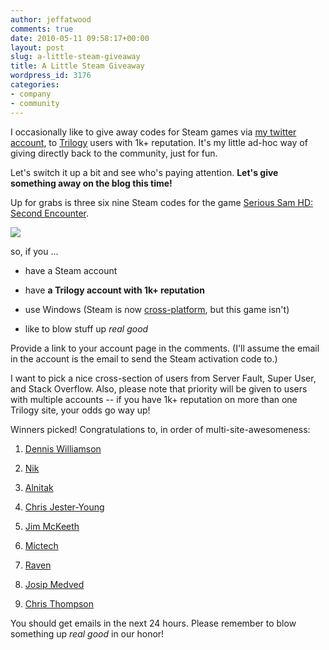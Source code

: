 ```yaml
---
author: jeffatwood
comments: true
date: 2010-05-11 09:58:17+00:00
layout: post
slug: a-little-steam-giveaway
title: A Little Steam Giveaway
wordpress_id: 3176
categories:
- company
- community
---
```



I occasionally like to give away codes for Steam games via [my twitter account](http://twitter.com/codinghorror), to [Trilogy](http://blog.stackoverflow.com/2009/05/the-stack-overflow-trilogy/) users with 1k+ reputation. It's my little ad-hoc way of giving directly back to the community, just for fun.



Let's switch it up a bit and see who's paying attention. **Let's give something away on the blog this time!**



Up for grabs is three six nine Steam codes for the game [Serious Sam HD: Second Encounter](http://store.steampowered.com/app/41010/).



[![](http://cdn.steampowered.com/v/gfx/apps/41010/header.jpg)](http://store.steampowered.com/app/41010/)



so, if you ...







  * have a Steam account

  * have **a Trilogy account with 1k+ reputation**

  * use Windows (Steam is now [cross-platform](http://store.steampowered.com/news/3569/), but this game isn't)

  * like to blow stuff up _real good_




Provide a link to your account page in the comments. (I'll assume the email in the account is the email to send the Steam activation code to.)



I want to pick a nice cross-section of users from Server Fault, Super User, and Stack Overflow. Also, please note that priority will be given to users with multiple accounts -- if you have 1k+ reputation on more than one Trilogy site, your odds go way up!



Winners picked! Congratulations to, in order of multi-site-awesomeness:







  1. [Dennis Williamson](http://serverfault.com/users/1293/dennis-williamson)

  2. [Nik](http://superuser.com/users/263/nik)

  3. [Alnitak](http://stackoverflow.com/users/6782/alnitak)

  4. [Chris Jester-Young](http://stackoverflow.com/users/13/chris-jester-young)

  5. [Jim McKeeth](http://stackoverflow.com/users/255/jim-mckeeth)

  6. [Mictech](http://superuser.com/users/100/mictech)

  7. [Raven](http://stackoverflow.com/users/4228/raven)

  8. [Josip Medved](http://superuser.com/users/4732/josip-medved)

  9. [Chris Thompson](http://superuser.com/users/1572/chris-thompson)




You should get emails in the next 24 hours. Please remember to blow something up _real good_ in our honor!

